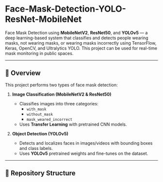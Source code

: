 # Face-Mask-Detection-YOLO-ResNet-MobileNet

Face Mask Detection using **MobileNetV2**, **ResNet50**, and **YOLOv5** — a deep learning-based system that classifies and detects people wearing masks, not wearing masks, or wearing masks incorrectly using TensorFlow, Keras, OpenCV, and Ultralytics YOLO. This project can be used for real-time mask monitoring in public spaces.

---

## 📝 Overview
This project performs two types of face mask detection:

1. **Image Classification (MobileNetV2 & ResNet50)**  
   - Classifies images into three categories:  
     - `with_mask`  
     - `without_mask`  
     - `mask_weared_incorrect`
   - Uses **Transfer Learning** with pretrained CNN models.
   
2. **Object Detection (YOLOv5)**  
   - Detects and localizes faces in images/videos with bounding boxes and class labels.
   - Uses **YOLOv5** pretrained weights and fine-tunes on the dataset.

---

## 📂 Repository Structure
